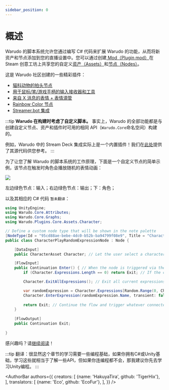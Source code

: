 ```yaml
---
sidebar_position: 0
---
```


# 概述

Warudo 的脚本系统允许您通过编写 C# 代码来扩展 Warudo 的功能，从而将新资产和节点添加到您的直播设置中。您可以通过创建[ Mod（Plugin mod）](plugin-mod)在 Steam 创意工坊上共享您的自定义[资产（Assets）](../assets/overview)和[节点（Nodes）](../blueprints/overview)。

这是 Warudo 社区创建的一些精彩插件：

* [猫科动物的拍头节点](https://steamcommunity.com/sharedfiles/filedetails/?id=3010238299&searchtext=)
* [用于鼠标/笔/游戏手柄的输入接收器和工具](https://steamcommunity.com/sharedfiles/filedetails/?id=3221461980&searchtext=) 
* [来自 X 消息的表情 + 表情滴管](https://steamcommunity.com/sharedfiles/filedetails/?id=3070622133&searchtext=)
* [Rainbow Color 节点](https://steamcommunity.com/sharedfiles/filedetails/?id=3016521495&searchtext=)
* [Streamer.bot 集成](https://steamcommunity.com/sharedfiles/filedetails/?id=3260939914&searchtext=)

:::tip
**Warudo 在构建时考虑了自定义脚本。** 事实上，Warudo 的全部功能都是与创建自定义节点、资产和插件时可用的相同 API（`Warudo.Core`命名空间）构建的。

例如，Warudo 中的 Stream Deck 集成实际上是一个内置插件！我们在[此处](https://github.com/HakuyaLabs/WarudoPluginExamples)提供了其源代码供您参考。
:::

为了让您了解 Warudo 的脚本系统的工作原理，下面是一个自定义节点的简单示例，该节点在触发时角色会播放随机的表情动画：

![](/doc-img/en-scripting-overview.png)
<p class="img-desc">左边绿色节点：输入；右边绿色节点：输出；下：角色；</p>

以及其相应的 C# 代码 `暂未翻译`：

```csharp
using UnityEngine;
using Warudo.Core.Attributes;
using Warudo.Core.Graphs;
using Warudo.Plugins.Core.Assets.Character;

// Define a custom node type that will be shown in the note palette
[NodeType(Id = "95cd88ae-bebe-4dc0-b52b-ba94799f08e9", Title = "Character Play Random Expression")]
public class CharacterPlayRandomExpressionNode : Node {

    [DataInput]
    public CharacterAsset Character; // Let the user select a character

    [FlowInput]
    public Continuation Enter() { // When the node is triggered via the "Enter" flow input
        if (Character.Expressions.Length == 0) return Exit; // If the character has no expressions, exit

        Character.ExitAllExpressions(); // Exit all current expressions

        var randomExpression = Character.Expressions[Random.Range(0, Character.Expressions.Length)];
        Character.EnterExpression(randomExpression.Name, transient: false); // Play a random expression
        
        return Exit; // Continue the flow and trigger whatever connected to the "Exit" flow output
    }
    
    [FlowOutput]
    public Continuation Exit;
    
}
```

感兴趣吗？请[继续阅读](creating-your-first-script)！

:::tip
翻译：很显然这个章节的学习需要一些编程基础，如果你拥有C#或Unity基础，学习这些就相当于了解一些API，但如果你连编程都不会，那我建议你先去学习Unity编程。
:::

<AuthorBar authors={{
creators: [
{name: 'HakuyaTira', github: 'TigerHix'},
],
translators: [
{name: 'Eco', github: 'EcoFur'},
],
}} />

